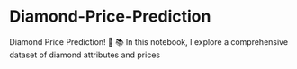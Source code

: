 # Diamond-Price-Prediction
 Diamond Price Prediction! 💎 📚 In this notebook, I explore a comprehensive dataset of diamond attributes and prices
